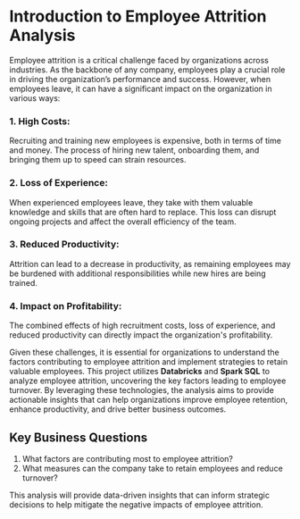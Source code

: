 

# Introduction to Employee Attrition Analysis

 
Employee attrition is a critical challenge faced by organizations across industries. As the backbone of any company, employees play a crucial role in driving 
the organization’s performance and success. However, when employees leave, it can have a significant impact on the organization in various ways:

### 1. High Costs: 
Recruiting and training new employees is expensive, both in terms of time and money. The process of hiring new talent, onboarding them, and bringing them up to
speed can strain resources.
### 2. Loss of Experience: 
When experienced employees leave, they take with them valuable knowledge and skills that are often hard to replace. This loss can disrupt ongoing projects and 
affect the overall efficiency of the team.
### 3. Reduced Productivity: 
Attrition can lead to a decrease in productivity, as remaining employees may be burdened with additional responsibilities while new hires are being trained.
### 4. Impact on Profitability:
The combined effects of high recruitment costs, loss of experience, and reduced productivity can directly impact the organization's profitability.


Given these challenges, it is essential for organizations to understand the factors contributing to employee attrition and implement strategies to retain valuable 
employees. This project utilizes **Databricks** and **Spark SQL** to analyze employee attrition, uncovering the key factors leading to employee turnover. 
By leveraging these technologies, the analysis aims to provide actionable insights that can help organizations improve employee retention, enhance productivity,
and drive better business outcomes.

## Key Business Questions
1. What factors are contributing most to employee attrition?
2. What measures can the company take to retain employees and reduce turnover?

This analysis will provide data-driven insights that can inform strategic decisions to help mitigate the negative impacts of employee attrition.






